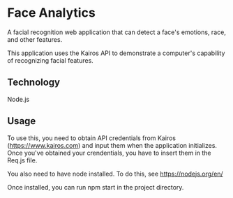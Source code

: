 # Face Analytics
A facial recognition web application that can detect a face's emotions, race, and other features.

This application uses the Kairos API to demonstrate a computer's capability of recognizing facial features.

## Technology

Node.js

## Usage
To use this, you need to obtain API credentials from Kairos (https://www.kairos.com) and input them when the application initializes. Once you've obtained your crendentials, you have to insert them in the Req.js file.

You also need to have node installed. To do this, see https://nodejs.org/en/

Once installed, you can run npm start in the project directory.
